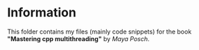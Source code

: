 # Information
This folder contains my files (mainly code snippets) for the book **"Mastering cpp multithreading"** by *Maya Posch*.
